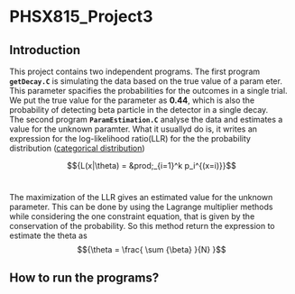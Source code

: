 # PHSX815_Project3
## Introduction
This project contains two independent programs. The first program **``getDecay.C``** is simulating the data based on the true value of a param
eter. This parameter spacifies the probabilities for the outcomes in a single trial. We put the true value for the parameter as **0.44**, which is also the probability of detecting beta particle in the detector in a single decay. <br />
The second program **``ParamEstimation.C``** analyse the data and estimates a value for the unknown paramter. What it usuallyd do is, it writes an expression for the log-likelihood ratio(LLR) for the the probability distribution ([categorical distribution](https://en.wikipedia.org/wiki/Categorical_distribution))



$${L(x|\theta) = &prod;_{i=1}^k p_i^{(x=i)}}$$ <br>

The maximization of the LLR gives an estimated value for the unknown parameter. This can be done by using the Lagrange multiplier methods while considering the one constraint equation, that is given by the conservation of the probability. So this method return the expression to estimate the theta as <br>
$${\theta = \frac{ \sum {\beta} }{N} }$$

## How to run the programs?

